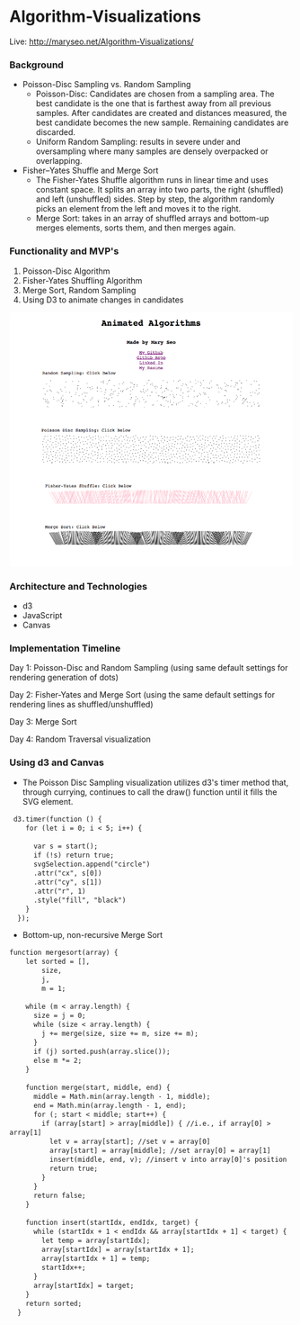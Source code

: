 # Algorithm-Visualizations
Live: http://maryseo.net/Algorithm-Visualizations/
### Background
- Poisson-Disc Sampling vs. Random Sampling
  - Poisson-Disc: Candidates are chosen from a sampling area. The best candidate is the one that is farthest away from all previous samples. After candidates are created and distances measured, the best candidate becomes the new sample. Remaining candidates are discarded.
  - Uniform Random Sampling: results in severe under and oversampling where many samples are densely overpacked or overlapping.
- Fisher–Yates Shuffle and Merge Sort
  - The Fisher-Yates Shuffle algorithm runs in linear time and uses constant space. It splits an array into two parts, the right (shuffled) and left (unshuffled) sides. Step by step, the algorithm randomly picks an element from the left and moves it to the right.
  - Merge Sort: takes in an array of shuffled arrays and bottom-up merges elements, sorts them, and then merges again.


### Functionality and MVP's
1. Poisson-Disc Algorithm
2. Fisher-Yates Shuffling Algorithm
3. Merge Sort, Random Sampling
4. Using D3 to animate changes in candidates

![](./aA.png)


### Architecture and Technologies
- d3
- JavaScript
- Canvas

### Implementation Timeline
Day 1: Poisson-Disc and Random Sampling (using same default settings for rendering generation of dots)

Day 2: Fisher-Yates and Merge Sort (using the same default settings for rendering lines as shuffled/unshuffled)

Day 3: Merge Sort

Day 4: Random Traversal visualization

### Using d3 and Canvas
- The Poisson Disc Sampling visualization utilizes d3's timer method that, through currying, continues to call the draw() function until it fills the SVG element.
```
 d3.timer(function () {
    for (let i = 0; i < 5; i++) {

      var s = start();
      if (!s) return true;
      svgSelection.append("circle")
      .attr("cx", s[0])
      .attr("cy", s[1])
      .attr("r", 1)
      .style("fill", "black")
    }
  });
  ```

- Bottom-up, non-recursive Merge Sort
```
function mergesort(array) {
    let sorted = [],
        size,
        j,
        m = 1;

    while (m < array.length) {
      size = j = 0;
      while (size < array.length) {
        j += merge(size, size += m, size += m);
      }
      if (j) sorted.push(array.slice());
      else m *= 2;
    }

    function merge(start, middle, end) {
      middle = Math.min(array.length - 1, middle);
      end = Math.min(array.length - 1, end);
      for (; start < middle; start++) {
        if (array[start] > array[middle]) { //i.e., if array[0] > array[1]
          let v = array[start]; //set v = array[0]
          array[start] = array[middle]; //set array[0] = array[1]
          insert(middle, end, v); //insert v into array[0]'s position
          return true;
        }
      }
      return false;
    }

    function insert(startIdx, endIdx, target) {
      while (startIdx + 1 < endIdx && array[startIdx + 1] < target) {
        let temp = array[startIdx];
        array[startIdx] = array[startIdx + 1];
        array[startIdx + 1] = temp;
        startIdx++;
      }
      array[startIdx] = target;
    }
    return sorted;
  }
```
